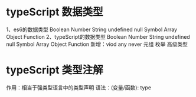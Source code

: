# typeScript 数据类型
1、es6的数据类型
Boolean  Number  String  undefined  null  Symbol  Array  Object  Function
2、typeScript的数据类型
Boolean  Number  String  undefined  null  Symbol  Array  Object  Function
新增：viod  any  never  元组  枚举  高级类型

# typeScript 类型注解
作用：相当于强类型语言中的类型声明
语法：(变量/函数): type

